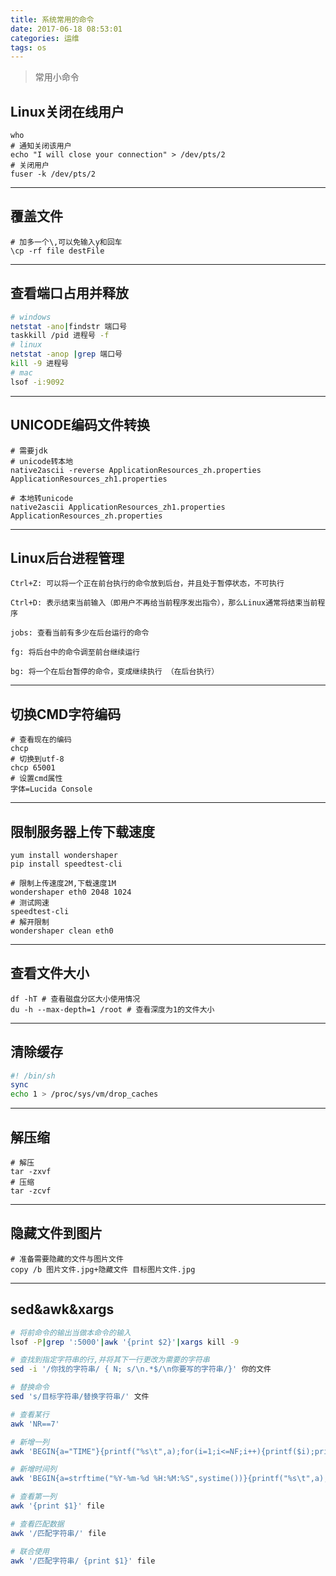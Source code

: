 ```yaml
---
title: 系统常用的命令
date: 2017-06-18 08:53:01
categories: 运维
tags: os
---
```


> 常用小命令

<!-- more -->

## Linux关闭在线用户
```
who
# 通知关闭该用户
echo "I will close your connection" > /dev/pts/2
# 关闭用户
fuser -k /dev/pts/2
```

---

## 覆盖文件
```
# 加多一个\,可以免输入y和回车
\cp -rf file destFile
```

---

## 查看端口占用并释放
```bash
# windows
netstat -ano|findstr 端口号
taskkill /pid 进程号 -f
# linux
netstat -anop |grep 端口号
kill -9 进程号
# mac
lsof -i:9092
```

---

## UNICODE编码文件转换
```
# 需要jdk
# unicode转本地
native2ascii -reverse ApplicationResources_zh.properties ApplicationResources_zh1.properties

# 本地转unicode
native2ascii ApplicationResources_zh1.properties ApplicationResources_zh.properties
```

---

## Linux后台进程管理
```
Ctrl+Z: 可以将一个正在前台执行的命令放到后台，并且处于暂停状态，不可执行

Ctrl+D: 表示结束当前输入（即用户不再给当前程序发出指令），那么Linux通常将结束当前程序

jobs: 查看当前有多少在后台运行的命令

fg: 将后台中的命令调至前台继续运行

bg: 将一个在后台暂停的命令，变成继续执行 （在后台执行）
```

---

## 切换CMD字符编码
```
# 查看现在的编码
chcp
# 切换到utf-8
chcp 65001
# 设置cmd属性
字体=Lucida Console
```

---

## 限制服务器上传下载速度
```
yum install wondershaper
pip install speedtest-cli

# 限制上传速度2M,下载速度1M
wondershaper eth0 2048 1024
# 测试网速
speedtest-cli
# 解开限制
wondershaper clean eth0
```

---

## 查看文件大小 
```
df -hT # 查看磁盘分区大小使用情况
du -h --max-depth=1 /root # 查看深度为1的文件大小
```

---

## 清除缓存
```bash
#! /bin/sh
sync
echo 1 > /proc/sys/vm/drop_caches
```

---

## 解压缩
```
# 解压
tar -zxvf
# 压缩
tar -zcvf
```

---

## 隐藏文件到图片
```
# 准备需要隐藏的文件与图片文件
copy /b 图片文件.jpg+隐藏文件 目标图片文件.jpg
```

---

## sed&awk&xargs
```bash
# 将前命令的输出当做本命令的输入
lsof -P|grep ':5000'|awk '{print $2}'|xargs kill -9

# 查找到指定字符串的行,并将其下一行更改为需要的字符串
sed -i '/你找的字符串/ { N; s/\n.*$/\n你要写的字符串/}' 你的文件

# 替换命令
sed 's/目标字符串/替换字符串/' 文件

# 查看某行
awk 'NR==7'

# 新增一列
awk 'BEGIN{a="TIME"}{printf("%s\t",a);for(i=1;i<=NF;i++){printf($i);printf("\t")}printf("%s","\n")}'

# 新增时间列
awk 'BEGIN{a=strftime("%Y-%m-%d %H:%M:%S",systime())}{printf("%s\t",a);for(i=1;i<=NF;i++){printf($i);printf("\t")}printf("%s","\n")}'

# 查看第一列
awk '{print $1}' file

# 查看匹配数据
awk '/匹配字符串/' file

# 联合使用
awk '/匹配字符串/ {print $1}' file
```
